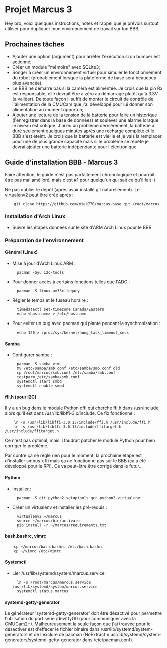 # Projet Marcus 3

Hey bro, voici quelques instructions, notes et rappel que je prévois surtout utiliser pour dupliquer mon environnement de travail sur ton BBB.

## Prochaines tâches

- Ajouter une option (argument) pour arrêter l'exécution si un bumper est actionné;
- Créer un module "mémoire" avec SQLite3;
- Songer à créer un environnement virtuel pour simuler le fonctionnement du robot (probablement lorsque la plateforme de base sera beaucoup plus avancée);
- Le BBB ne démarre pas si la caméra est alimentée. Je crois que la pin Rx est responsable, elle devrait être à zéro au démarrage plutôt qu'à 3.3V (à valider). De toute façon il suffit de monter le circuit de contrôle de l'alimentation de la CMUCam que j'ai développé pour lui donner son alimentation au moment opportun;
- Ajouter une lecture de la tension de la batterie pour faire un historique (l'enregistrer dans la base de données) et soulever une alarme lorsque le niveau est critique. J'ai eu un problème dernièrement, la batterie a duré seulement quelques minutes après une recharge complète et le BBB s'est éteint. Je crois que la batterie est vieille et je vais la remplacer pour une de plus grande capacité mais si le problème se répète je devrai ajouter une batterie indépendante pour l'électronique.

## Guide d'installation BBB - Marcus 3

Faire attention, le guide n'est pas parfaitement chronologique et pourrait être pas mal amélioré, mais c'est #1 pour quelqu'un qui sait ce qu'il fait :)

Ne pas oublier le dépôt (après avoir installé git naturellement). Le virtualenv2 peut être créé après :

        git clone https://github.com/miek770/marcus-base.git /root/marcus

### Installation d'Arch Linux

- Suivre les étapes données sur le site d'ARM Arch Linux pour le BBB

### Préparation de l'environnement

#### Général (Linux)

- Mise à jour d'Arch Linux ARM :

        pacman -Syu i2c-tools

- Pour donner accès à certains fonctions telles que l'ADC :

        pacman -S linux-am33x-legacy

- Régler le temps et le fuseau horaire :

        timedatectl set-timezone Canada/Eastern
        echo <hostname> > /etc/hostname

- Pour eviter un bug avec pacman qui plante pendant la synchronisation :

        echo 120 > /proc/sys/kernel/hung_task_timeout_secs

#### Samba

- Configurer samba :

        pacman -S samba vim
        mv /etc/samba/smb.conf /etc/samba/smb.conf.old
        cp /root/marcus/smb.conf /etc/samba/smb.conf
        testparm /etc/samba/smb.conf
        systemctl start smbd
        systemctl enable smbd

#### ffi.h (pour I2C)

Il y a un bug dans le module Python cffi qui cherche ffi.h dans /usr/include alors qu'il est dans /usr/lib/libffi-3.x/include. Ce fix fonctionne :

        ln -s /usr/lib/libffi-3.0.13/include/ffi.h /usr/include/ffi.h
        ln -s /usr/lib/libffi-3.0.13/include/ffitarget.h /usr/include/ffitarget.h

Ce n'est pas optimal, mais il faudrait patcher le module Python pour bien corriger le problème.

Par contre ça ne règle rien pour le moment, la prochaine étape est d'installer smbus-cffi mais ça ne fonctionne pas sur le BBB (ça a été développé pour le RPi). Ça va peut-être être corrigé dans le futur...

#### Python

- Installer :

        pacman -S git python2-setuptools gcc python2-virtualenv

- Créer un virtualenv et installer les pré-requis :

        virtualenv2 ~/marcus
        source ~/marcus/bin/activate
        pip install -r ~/marcus/requirements.txt

#### bash.bashrc, vimrc

        cp ~/marcus/bash.bashrc /etc/bash.bashrc
        cp ~/vimrc /etc/vimrc

#### Systemctl

- Lier /usr/lib/systemd/system/marcus.service

        ln -s /root/marcus/marcus.service /usr/lib/systemd/system/marcus.service
        systemctl status marcus

#### systemd-getty-generator

Le générateur 'systemd-getty-generator' doit être désactivé pour permettre l'utilisation du port série /dev/ttyO0 (pour communiquer avec la CMUCam2+). Malheureusement la seule façon que j'ai trouvée pour le désactiver est d'effacer le fichier binaire dans /usr/lib/systemd/system-generators et de l'exclure de pacman (NoExtract = usr/lib/systemd/system-generators/systemd-getty-generator dans /etc/pacman.conf).
